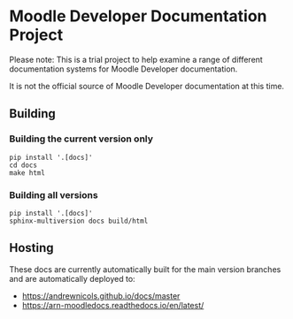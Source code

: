 # Moodle Developer Documentation Project

Please note: This is a trial project to help examine a range of different documentation systems for Moodle Developer documentation.

It is not the official source of Moodle Developer documentation at this time.

## Building

### Building the current version only

```
pip install '.[docs]'
cd docs
make html
```

### Building all versions

```
pip install '.[docs]'
sphinx-multiversion docs build/html
```

## Hosting

These docs are currently automatically built for the main version branches and
are automatically deployed to:

- https://andrewnicols.github.io/docs/master
- https://arn-moodledocs.readthedocs.io/en/latest/
